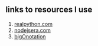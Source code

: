 ## links to resources I use

1. [realpython.com](https://realpython.com/)
2. [nodejsera.com](https://www.nodejsera.com/index.html)
3. [bigOnotation](https://justin.abrah.ms/computer-science/big-o-notation-explained.html)


